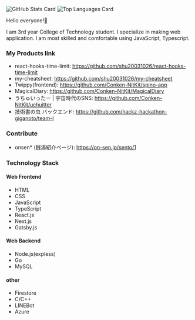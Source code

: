 ![GitHub Stats Card](https://github-readme-stats.vercel.app/api?username=shu20031026&show_icons=true&count_private=true&theme=dark)
![Top Languages Card](https://github-readme-stats.vercel.app/api/top-langs?username=shu20031026&langs_count=5&theme=dark&hide=jupyter%20notebook,html)

Hello everyone!🚀

I am 3rd year College of Technology student.
I specialize in making web application.
I am most skilled and comfortable using JavaScript, Typescript.

### My Products link 
- react-hooks-time-limit: https://github.com/shu20031026/react-hooks-time-limit
- my-cheatsheet: https://github.com/shu20031026/my-cheatsheet
- Twippy(frontend): https://github.com/Conken-NitKit/spino-app
- MagicalDiary: https://github.com/Conken-NitKit/MagicalDiary
- うちゅいったー | 宇宙時代のSNS: https://github.com/Conken-NitKit/uchuitter
- 技術書の虫 バックエンド: https://github.com/hackz-hackathon-giganoto/team-l

### Contribute
- onsen* (銭湯紹介ページ): https://on-sen.jp/sento/1

### Technology Stack
#### Web Frontend
- HTML
- CSS
- JavaScript
- TypeScript
- React.js
- Next.js
- Gatsby.js

#### Web Backend
- Node.js(expless)
- Go
- MySQL

#### other
- Firestore
- C/C++
- LINEBot
- Azure
<!--
**shu20031026/shu20031026** is a ✨ _special_ ✨ repository because its `README.md` (this file) appears on your GitHub profile.

Here are some ideas to get you started:

- 🔭 I’m currently working on ...
- 🌱 I’m currently learning ...
- 👯 I’m looking to collaborate on ...
- 🤔 I’m looking for help with ...
- 💬 Ask me about ...
- 📫 How to reach me: ...
- 😄 Pronouns: ...
- ⚡ Fun fact: ...
-->

